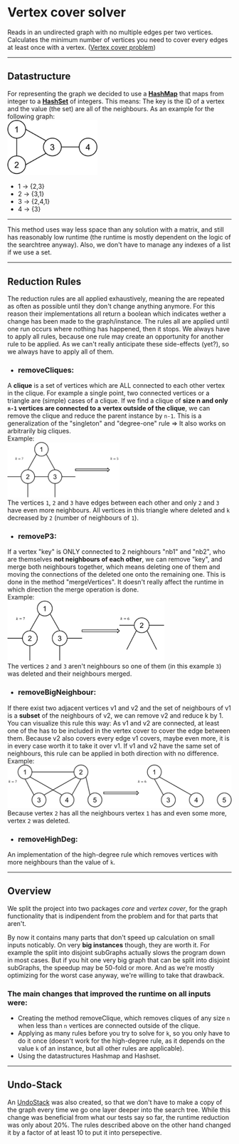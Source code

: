 # Vertex cover solver

Reads in an undirected graph with no multiple edges per two vertices.
Calculates the minimum number of vertices you need to cover every edges at least once with a vertex. ([Vertex cover problem](https://en.wikipedia.org/wiki/Vertex_cover "Wikipedia"))

---
## Datastructure
For representing the graph we decided to use a **[HashMap](https://docs.oracle.com/javase/10/docs/api/java/util/HashMap.html "JavaDoc")** that maps from integer to a **[HashSet](https://docs.oracle.com/javase/10/docs/api/java/util/HashSet.html "JavaDoc")** of integers. This means: The key is the ID of a vertex and the value (the set) are all of the neighbours. 
As an example for the following graph:  
<img src="https://raw.githubusercontent.com/GWSoftwareTools/VertexCover/master/pictures/graph.png" width="40%" alt="simple graph">
* 1 → {2,3}
* 2 → {3,1}
* 3 → {2,4,1}
* 4 → {3}

---

This method uses way less space than any solution with a matrix, and still has reasonably low runtime (the runtime is mostly
dependent on the logic of the searchtree anyway).
Also, we don't have to manage any indexes of a list if we use a set.

---

## Reduction Rules

The reduction rules are all applied exhaustively, meaning the are repeated as often as possible until they don't change anything anymore. For this reason their implementations all return a boolean which indicates wether a change has been made to the graph/instance. The rules all are applied until one run occurs where nothing has happened, then it stops. We always have to apply all rules, because one rule may create an opportunity for another rule to be applied. As we can't really anticipate these side-effects (yet?), so we always have to apply all of them.


* ### removeCliques: 

A **clique** is a set of vertices which are ALL connected to each other vertex in the clique. For example a single point,
two connected vertices or a triangle are (simple) cases of a clique. If we find a clique of **size n and only `n-1` vertices
are connected to a vertex outside of the clique**, we can remove the clique and reduce the parent instance by `n-1`.
This is a generalization of the "singleton" and "degree-one" rule => It also works on arbitrarily big cliques.  
Example:  
<img src="https://raw.githubusercontent.com/GWSoftwareTools/VertexCover/master/pictures/removeCliques.png" width="50%" alt="removeCliques">  
The vertices `1`, `2` and `3` have edges between each other and only `2` and `3` have even more neighbours. All vertices in this triangle where deleted and `k` decreased by `2` (number of neighbours of `1`).


* ### removeP3:

If a vertex "key" is ONLY connected to 2 neighbours "nb1" and "nb2", who are themselves **not neighbours of each other**, we can
remove "key", and merge both neighbours together, which means deleting one of them and moving the connections of the
deleted one onto the remaining one. This is done in the method "mergeVertices". It doesn't really affect the runtime
in which direction the merge operation is done.  
Example:  
<img src="https://raw.githubusercontent.com/GWSoftwareTools/VertexCover/master/pictures/removeP3.png" width="70%" alt="removeP3">  
The vertices `2` and `3` aren't neighbours so one of them (in this example `3`) was deleted and their neighbours merged.


* ### removeBigNeighbour:

If there exist two adjacent vertices v1 and v2 and the set of neighbours of v1 is a **subset** of the neighbours of
v2, we can remove v2 and reduce k by 1.
You can visualize this rule this way: As v1 and v2 are connected, at least one of the has to be included in the
vertex cover to cover the edge between them. Because v2 also covers every edge v1 covers, maybe even more, it
is in every case worth it to take it over v1. If v1 and v2 have the same set of neighbours, this rule can
be applied in both direction with no difference.  
Example:  
<img src="https://raw.githubusercontent.com/GWSoftwareTools/VertexCover/master/pictures/removeBigNeighbour.png" width="100%" alt="removeBigNeighbour">  
Because vertex `2` has all the neighbours vertex `1` has and even some more, vertex `2` was deleted.  


* ### removeHighDeg:

An implementation of the high-degree rule which removes vertices with more neighbours than the value of `k`.

---

## Overview 
We split the project into two packages *core* and *vertex cover*, for the graph functionality that is indipendent from the problem and for that parts that aren't.

By now it contains many parts that don't speed up calculation on small inputs noticably. On very **big instances** though, they are worth it. For example the split into disjoint subGraphs actually slows the program down in most cases. But if you hit one very big graph that can be split into disjoint subGraphs, the speedup may be 50-fold or more. And as we're mostly optimizing for the worst case anyway, we're willing to take that drawback.

### The main changes that improved the runtime on all inputs were:
* Creating the method removeClique, which removes cliques of any size `n` when less than `n` vertices are connected outside of the clique.
* Applying as many rules before you try to solve for `k`, so you only have to do it once (doesn't work for the high-degree rule, as it depends on the value `k` of an instance, but all other rules are applicable).
* Using the datastructures Hashmap and Hashset.

---

## Undo-Stack
An [UndoStack](./src/vertexCover/advanced/UndoStack.java "UndoStack") was also created, so that we don't have to make a copy of the graph every time we go one layer deeper into
the search tree. While this change was beneficial from what our tests say so far, the runtime reduction was only about 20%.
The rules described above on the other hand changed it by a factor of at least 10 to put it into persepective.
